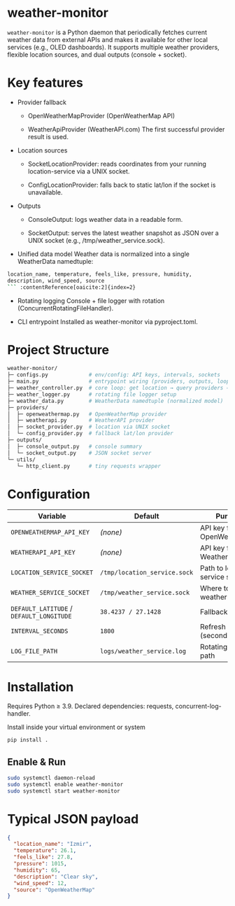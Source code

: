 # weather-monitor

`weather-monitor` is a Python daemon that periodically fetches current weather data from external APIs and makes it available for other local services (e.g., OLED dashboards).
It supports multiple weather providers, flexible location sources, and dual outputs (console + socket).

# Key features

- Provider fallback

    -  OpenWeatherMapProvider (OpenWeatherMap API)

    -  WeatherApiProvider (WeatherAPI.com)
    The first successful provider result is used.

- Location sources

    - SocketLocationProvider: reads coordinates from your running location-service via a UNIX socket. 

    - ConfigLocationProvider: falls back to static lat/lon if the socket is unavailable. 

- Outputs

    - ConsoleOutput: logs weather data in a readable form.

    - SocketOutput: serves the latest weather snapshot as JSON over a UNIX socket (e.g., /tmp/weather_service.sock).

- Unified data model
Weather data is normalized into a single WeatherData namedtuple:

```bash
location_name, temperature, feels_like, pressure, humidity,
description, wind_speed, source
``` :contentReference[oaicite:2]{index=2}
```

- Rotating logging
Console + file logger with rotation (ConcurrentRotatingFileHandler).

- CLI entrypoint
Installed as weather-monitor via pyproject.toml.

# Project Structure

```bash
weather-monitor/
├─ configs.py             # env/config: API keys, intervals, sockets
├─ main.py                # entrypoint wiring (providers, outputs, loop)
├─ weather_controller.py  # core loop: get location → query providers → publish
├─ weather_logger.py      # rotating file logger setup
├─ weather_data.py        # WeatherData namedtuple (normalized model)
├─ providers/
│  ├─ openweathermap.py   # OpenWeatherMap provider
│  ├─ weatherapi.py       # WeatherAPI provider
│  ├─ socket_provider.py  # location via UNIX socket
│  └─ config_provider.py  # fallback lat/lon provider
├─ outputs/
│  ├─ console_output.py   # console summary
│  └─ socket_output.py    # JSON socket server
└─ utils/
   └─ http_client.py      # tiny requests wrapper
```

# Configuration

| Variable                                 | Default                      | Purpose                         |
| ---------------------------------------- | ---------------------------- | ------------------------------- |
| `OPENWEATHERMAP_API_KEY`                 | *(none)*                     | API key for OpenWeatherMap      |
| `WEATHERAPI_API_KEY`                     | *(none)*                     | API key for WeatherAPI          |
| `LOCATION_SERVICE_SOCKET`                | `/tmp/location_service.sock` | Path to location-service socket |
| `WEATHER_SERVICE_SOCKET`                 | `/tmp/weather_service.sock`  | Where to serve weather JSON     |
| `DEFAULT_LATITUDE` / `DEFAULT_LONGITUDE` | `38.4237 / 27.1428`          | Fallback location               |
| `INTERVAL_SECONDS`                       | `1800`                       | Refresh interval (seconds)      |
| `LOG_FILE_PATH`                          | `logs/weather_service.log`   | Rotating file log path          |

# Installation

Requires Python ≥ 3.9. Declared dependencies: requests, concurrent-log-handler.

Install inside your virtual environment or system

```bash
pip install .
```

## Enable & Run

```bash
sudo systemctl daemon-reload
sudo systemctl enable weather-monitor
sudo systemctl start weather-monitor
```

# Typical JSON payload

```json
{
  "location_name": "Izmir",
  "temperature": 26.1,
  "feels_like": 27.8,
  "pressure": 1015,
  "humidity": 65,
  "description": "Clear sky",
  "wind_speed": 12,
  "source": "OpenWeatherMap"
}
```